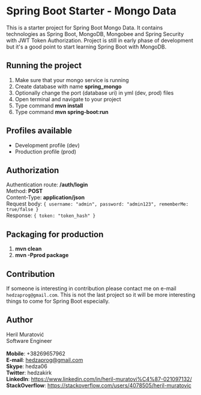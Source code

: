 # Spring Boot Starter - Mongo Data

This is a starter project for Spring Boot Mongo Data. It contains technologies as Spring Boot, MongoDB, Mongobee
and Spring Security with JWT Token Authorization. Project is still in early phase of development but it's a good
point to start learning Spring Boot with MongoDB.

## Running the project

1. Make sure that your mongo service is running
2. Create database with name **spring_mongo**
3. Optionally change the port (database uri) in yml (dev, prod) files
4. Open terminal and navigate to your project
5. Type command **mvn install**
6. Type command **mvn spring-boot:run**

## Profiles available

- Development profile (dev)
- Production profile (prod)

## Authorization

Authentication route: **/auth/login**  
Method: **POST**  
Content-Type: **application/json**  
Request body: `{ username: "admin", password: "admin123", rememberMe: true/false }`  
Response: `{ token: "token_hash" }`  


## Packaging for production

1. **mvn clean**  
2. **mvn -Pprod package**

## Contribution

If someone is interesting in contribution please contact me on e-mail ```hedzaprog@gmail.com```. This is not the last
project so it will be more interesting things to come for Spring Boot especially.

## Author

Heril Muratović   
Software Engineer  
<br>
**Mobile**: +38269657962  
**E-mail**: hedzaprog@gmail.com  
**Skype**: hedza06  
**Twitter**: hedzakirk  
**LinkedIn**: https://www.linkedin.com/in/heril-muratovi%C4%87-021097132/  
**StackOverflow**: https://stackoverflow.com/users/4078505/heril-muratovic
